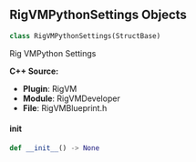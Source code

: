 ## RigVMPythonSettings Objects

```python
class RigVMPythonSettings(StructBase)
```

Rig VMPython Settings

**C++ Source:**

- **Plugin**: RigVM
- **Module**: RigVMDeveloper
- **File**: RigVMBlueprint.h

<a id="unreal.RigVMPythonSettings.__init__"></a>

#### __init__

```python
def __init__() -> None
```

<a id="unreal.ControlRigPythonSettings"></a>